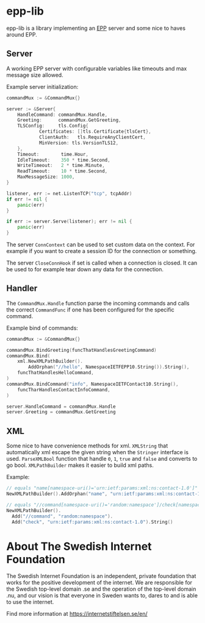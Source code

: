 # epp-lib

epp-lib is a library implementing an [EPP](https://datatracker.ietf.org/doc/html/rfc5730) server and some nice to haves around EPP.

## Server

A working EPP server with configurable variables like timeouts and max message size allowed.

Example server initialization:

```go
commandMux := &CommandMux{}

server := &Server{
    HandleCommand: commandMux.Handle,
    Greeting:      commandMux.GetGreeting,
    TLSConfig:     tls.Config{
            Certificates: []tls.Certificate{tlsCert},
            ClientAuth:   tls.RequireAnyClientCert,
            MinVersion: tls.VersionTLS12,
    },
    Timeout:        time.Hour,
    IdleTimeout:    350 * time.Second,
    WriteTimeout:   2 * time.Minute,
    ReadTimeout:    10 * time.Second,
    MaxMessageSize: 1000,
}

listener, err := net.ListenTCP("tcp", tcpAddr)
if err != nil {
    panic(err)
}

if err := server.Serve(listener); err != nil {
    panic(err)
}
```

The server `ConnContext` can be used to set custom data on the context.
For example if you want to create a session ID for the connection or something.

The server `CloseConnHook` if set is called when a connection is closed.
It can be used to for example tear down any data for the connection.

## Handler

The `CommandMux.Handle` function parse the incoming commands
and calls the correct `CommandFunc` if one has been
configured for the specific command.

Example bind of commands:

```go
commandMux := &CommandMux{}

commandMux.BindGreeting(funcThatHandlesGreetingCommand)
commandMux.Bind(
    xml.NewXMLPathBuilder().
        AddOrphan("//hello", NamespaceIETFEPP10.String()).String(),
    funcThatHandlesHelloCommand,
)
commandMux.BindCommand("info", NamespaceIETFContact10.String(),
    funcTharHandlesContactInfoCommand,
)

server.HandleCommand = commandMux.Handle
server.Greeting = commandMux.GetGreeting
```


## XML

Some nice to have convenience methods for xml. `XMLString` that automatically xml escape
the given string when the `Stringer` interface is used. `ParseXMLBool` function that handle `0`, `1`,
`true` and `false` and converts to go bool. `XMLPathBuilder` makes it easier to build xml paths.

Example:

```go
// equals "name[namespace-uri()='urn:ietf:params:xml:ns:contact-1.0']"
NewXMLPathBuilder().AddOrphan("name", "urn:ietf:params:xml:ns:contact-1.0").String()

// equals "//command[namespace-uri()='random:namespace']/check[namespace-uri()='urn:ietf:params:xml:ns:contact-1.0']"
NewXMLPathBuilder().
  Add("//command", "random:namespace").
  Add("check", "urn:ietf:params:xml:ns:contact-1.0").String()
```

# About The Swedish Internet Foundation

The Swedish Internet Foundation is an independent, private foundation that works for the positive development of the internet.
We are responsible for the Swedish top-level domain .se and the operation of the top-level domain .nu, and our vision is that
everyone in Sweden wants to, dares to and is able to use the internet.

Find more information at https://internetstiftelsen.se/en/
